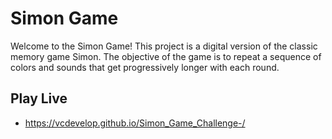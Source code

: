 # **Simon Game**
Welcome to the Simon Game! This project is a digital version of the classic memory game Simon. The objective of the game is to repeat a sequence of colors and sounds that get progressively longer with each round.

## **Play Live**

- https://vcdevelop.github.io/Simon_Game_Challenge-/
